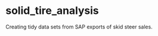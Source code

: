 solid_tire_analysis
===================

Creating tidy data sets from SAP exports of skid steer sales.
